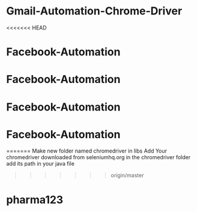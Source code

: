 # Gmail-Automation-Chrome-Driver
<<<<<<< HEAD
# Facebook-Automation
# Facebook-Automation
# Facebook-Automation
# Facebook-Automation
=======
Make new folder named chromedriver in libs
Add Your chromedriver downloaded from seleniumhq.org in the chromedriver folder
add its path in your java file
>>>>>>> origin/master
# pharma123
